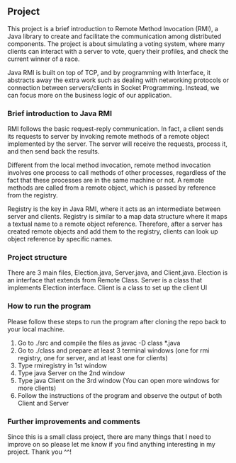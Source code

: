 ## Project
This project is a brief introduction to Remote Method Invocation (RMI), a Java library to create and facilitate the communication among distributed components.
The project is about simulating a voting system, where many clients can interact with a server to vote, query their profiles, and check the current winner of a race.

Java RMI is built on top of TCP, and by programming with Interface, it abstracts away the extra work such as dealing with networking protocols or connection between servers/clients in Socket Programming.
Instead, we can focus more on the business logic of our application.

### Brief introduction to Java RMI
RMI follows the basic request-reply communication. In fact, a client sends its requests to server by invoking remote methods of a remote object implemented by the server.
The server will receive the requests, process it, and then send back the results.

Different from the local method invocation, remote method invocation involves one process to call methods of other processes, regardless of the fact that these processes are in the same machine or not. A remote methods are called from a remote object, which is passed by reference from the registry.

Registry is the key in Java RMI, where it acts as an intermediate between server and clients. Registry is similar to a map data structure where it maps a textual name to a remote object reference. Therefore, after a server has created remote objects and add them to the registry, clients can look up object reference by specific names.

### Project structure
There are 3 main files, Election.java, Server.java, and Client.java.
Election is an interface that extends from Remote Class.
Server is a class that implements Election interface.
Client is a class to set up the client UI

### How to run the program
Please follow these steps to run the program after cloning the repo back to your local machine.
1. Go to ./src and compile the files as javac -D class *.java
2. Go to ./class and prepare at least 3 terminal windows (one for rmi registry, one for server, and at least one for clients)
3. Type rmiregistry in 1st window
4. Type java Server on the 2nd window
5. Type java Client on the 3rd window (You can open more windows for more clients)
6. Follow the instructions of the program and observe the output of both Client and Server

### Further improvements and comments
Since this is a small class project, there are many things that I need to improve on so please let me know if you find anything interesting in my project. Thank you ^^!